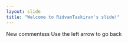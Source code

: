 ```yaml
---
layout: slide
title: "Welcome to RidvanTaskiran's slide!"
---
```

New commentsss
Use the left arrow to go back
